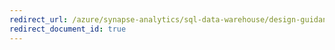 ```yaml
---
redirect_url: /azure/synapse-analytics/sql-data-warehouse/design-guidance-for-replicated-tables
redirect_document_id: true
---
```

